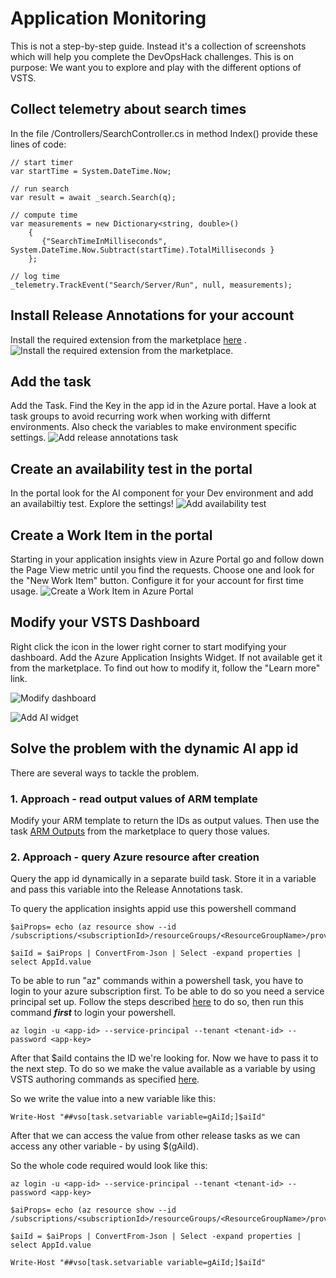 #  Application Monitoring
This is not a step-by-step guide. Instead it's a collection of screenshots which will help you complete the DevOpsHack challenges.
This is on purpose: We want you to explore and play with the different options of VSTS. 


## Collect telemetry about search times
In the file /Controllers/SearchController.cs in method Index() provide these lines of code:

```
// start timer
var startTime = System.DateTime.Now;

// run search
var result = await _search.Search(q);

// compute time
var measurements = new Dictionary<string, double>()
    {
       {"SearchTimeInMilliseconds", System.DateTime.Now.Subtract(startTime).TotalMilliseconds }
    };

// log time
_telemetry.TrackEvent("Search/Server/Run", null, measurements);

```






## Install Release Annotations for your account
Install the required extension from the marketplace [here](https://marketplace.visualstudio.com/items?itemName=ms-appinsights.appinsightsreleaseannotations) .
![Install the required extension from the marketplace.](/ApplicationMonitoring/images/ApplicationMonitoringInstallFromMarketplace.JPG)



## Add the task
Add the Task. Find the Key in the app id in the Azure portal. Have a look at task groups to avoid recurring work when working with differnt environments. Also check the variables to make environment specific settings.
![Add release annotations task](/ApplicationMonitoring/images/ApplicationMonitoringAnnotationsTask.jpg)

## Create an availability test in the portal
In the portal look for the AI component for your Dev environment and add an availabiltiy test. Explore the settings!
![Add availability test](/ApplicationMonitoring/images/ApplicationMonitoringAvailabilityTest.jpg)

## Create a Work Item in the portal
Starting in your application insights view in Azure Portal go and follow down the Page View metric until you find the requests. Choose one and look for the "New Work Item" button. Configure it for your account for first time usage.
![Create a Work Item in Azure Portal ](/ApplicationMonitoring/images/ApplicationMonitoringNewWorkItem.jpg)

## Modify your VSTS Dashboard
Right click the icon in the lower right corner to start modifying your dashboard. Add the Azure Application Insights Widget. If not available get it from the marketplace. To find out how to modify it, follow the "Learn more" link.

![Modify dashboard ](/ApplicationMonitoring/images/ApplicationMonitoringDashboardMod.jpg)


![Add AI widget ](/ApplicationMonitoring/images/ApplicationMonitoringAIWidget.jpg)


## Solve the problem with the dynamic AI app id
There are several ways to tackle the problem.
### 1. Approach - read output values of ARM template
Modify your ARM template to return the IDs as output values. Then use the task [ARM Outputs](https://marketplace.visualstudio.com/search?term=output&target=VSTS&category=All%20categories&sortBy=Relevance) from the marketplace to query those values. 


### 2. Approach - query Azure resource after creation
Query the app id dynamically in a separate build task. Store it in a variable and pass this variable into the Release Annotations task.

To query the application insights appid use this powershell command
```
$aiProps= echo (az resource show --id /subscriptions/<subscriptionId>/resourceGroups/<ResourceGroupName>/providers/microsoft.insights/components/<NameOfApplicationInsights>)

$aiId = $aiProps | ConvertFrom-Json | Select -expand properties | select AppId.value

````

To be able to run "az" commands within a powershell task, you have to login to your azure subscription first. To be able to do so you need a service principal set up. Follow the steps described [here](http://) to do so, then run this command ***first*** to login your powershell.
```
az login -u <app-id> --service-principal --tenant <tenant-id> --password <app-key>
```

After that $aiId contains the ID we're looking for. Now we have to pass it to the next step. To do so we make the value available as a variable by using VSTS authoring commands as specified [here](https://github.com/Microsoft/vsts-tasks/blob/master/docs/authoring/commands.md).

So we write the value into a new variable like this:
```
Write-Host "##vso[task.setvariable variable=gAiId;]$aiId"
```
After that we can access the value from other release tasks as we can access any other variable - by using $(gAiId). 

So the whole code required would look like this:
```
az login -u <app-id> --service-principal --tenant <tenant-id> --password <app-key>

$aiProps= echo (az resource show --id /subscriptions/<subscriptionId>/resourceGroups/<ResourceGroupName>/providers/microsoft.insights/components/<NameOfApplicationInsights>)

$aiId = $aiProps | ConvertFrom-Json | Select -expand properties | select AppId.value

Write-Host "##vso[task.setvariable variable=gAiId;]$aiId"
```